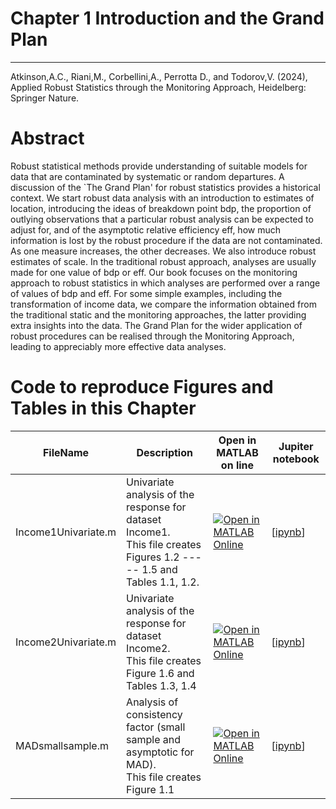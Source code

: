 # Chapter 1 Introduction and the Grand Plan


---
Atkinson,A.C., Riani,M., Corbellini,A., Perrotta D., and Todorov,V. (2024), Applied Robust Statistics through the Monitoring Approach, Heidelberg: Springer Nature.

# Abstract
 
 Robust statistical methods  provide understanding of suitable models for data that are contaminated by systematic or random departures. A discussion of the `The Grand Plan' for robust statistics provides a historical context. We start robust data analysis with an introduction to estimates of location, introducing the ideas of breakdown point bdp, the proportion of outlying observations that a particular robust analysis can be expected to adjust for, and of the asymptotic relative efficiency eff, how much information is lost by the robust procedure if the data are not contaminated. As one measure increases, the other decreases. We also introduce robust estimates of scale. In the traditional robust approach, analyses are usually made for one value of bdp or eff.  Our book focuses on the monitoring approach to robust statistics in which analyses are performed over a range of values of bdp and eff.  For some simple examples, including the transformation of income data, we compare the information obtained from the traditional static and the monitoring approaches, the latter providing extra insights into the data. The Grand Plan for the wider application  of robust procedures can be realised through the Monitoring Approach, leading to appreciably more effective  data analyses.

# Code to reproduce Figures and Tables in this Chapter




| FileName | Description | Open in MATLAB on line | Jupiter notebook |  |---|---|---|---|  |Income1Univariate.m|Univariate analysis of the response for dataset Income1.<br/> This file creates Figures 1.2 ----- 1.5 and Tables 1.1, 1.2.|[![Open in MATLAB Online](https://www.mathworks.com/images/responsive/global/open-in-matlab-online.svg)](https://matlab.mathworks.com/open/github/v1?repo=UniprJRC/FigMonitoringBook&file=cap1//Income1Univariate.m)| [[ipynb](Income1Univariate.ipynb)]|Income2Univariate.m|Univariate analysis of the response for dataset Income2.<br/> This file creates Figure 1.6 and Tables 1.3, 1.4|[![Open in MATLAB Online](https://www.mathworks.com/images/responsive/global/open-in-matlab-online.svg)](https://matlab.mathworks.com/open/github/v1?repo=UniprJRC/FigMonitoringBook&file=cap1//Income2Univariate.m)| [[ipynb](Income2Univariate.ipynb)]|MADsmallsample.m|Analysis of consistency factor (small sample and asymptotic for MAD).<br/> This file creates Figure 1.1|[![Open in MATLAB Online](https://www.mathworks.com/images/responsive/global/open-in-matlab-online.svg)](https://matlab.mathworks.com/open/github/v1?repo=UniprJRC/FigMonitoringBook&file=cap1//MADsmallsample.m)| [[ipynb](MADsmallsample.ipynb)]